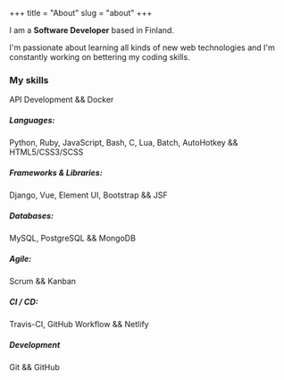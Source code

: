 +++
title = "About"
slug = "about"
+++

I am a **Software Developer** based in Finland.

I'm passionate about learning all kinds of new web technologies and I'm constantly working on bettering my coding skills.

### My skills

API Development && Docker

##### Languages:

Python, Ruby, JavaScript, Bash, C, Lua, Batch, AutoHotkey && HTML5/CSS3/SCSS

##### Frameworks & Libraries:

Django, Vue, Element UI, Bootstrap && JSF

##### Databases:

MySQL, PostgreSQL && MongoDB

##### Agile:

Scrum && Kanban

##### CI / CD:

Travis-CI, GitHub Workflow && Netlify

##### Development

Git && GitHub
